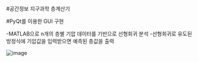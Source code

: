 #공간정보 지구과학 층계산기

#PyQt를 이용한 GUI 구현

-MATLAB으로 n개의 층별 기압 데이터를 기반으로 선형회귀 분석
-선형회귀로 유도된 방정식에 기압값을 입력받으면 예측된 층값을 출력

![image](https://github.com/hyoring030/geoHW/assets/112244094/8edbe8b4-0720-4b4c-a904-6593f8ec8996)
